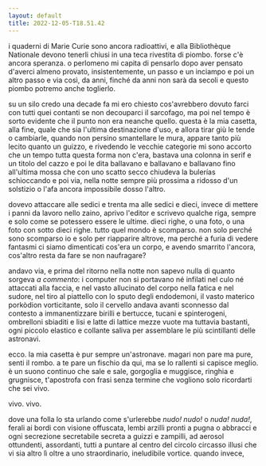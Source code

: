 ```yaml
---
layout: default
title: 2022-12-05-T18.51.42
---
```


i quaderni di Marie Curie sono ancora radioattivi, e alla Bibliothèque Nationale devono tenerli chiusi in una teca rivestita di piombo. forse c'è ancora speranza. o perlomeno mi capita di pensarlo dopo aver pensato d'averci almeno provato, insistentemente, un passo e un inciampo e poi un altro passo e via così, da anni, finché da anni non sarà da secoli e questo piombo potremo anche toglierlo.

su un silo credo una decade fa mi ero chiesto cos'avrebbero dovuto farci con tutti quei contanti se non decouparci il sarcofago, ma poi nel tempo è sorto evidente che il punto non era neanche quello. questa è la mia casetta, alla fine, quale che sia l'ultima destinazione d'uso, e allora tirar giù le tende o cambiarle, quando non persino smantellare le mura, appare tanto più lecito quanto un guizzo, e rivedendo le vecchie categorie mi sono accorto che un tempo tutta questa forma non c'era, bastava una colonna in serif e un titolo del cazzo e poi le dita ballavano e ballavano e ballavano fino all'ultima mossa che con uno scatto secco chiudeva la bulerías schioccando e poi via, nella notte sempre più prossima a ridosso d'un solstizio o l'afa ancora impossibile dosso l'altro.

dovevo attaccare alle sedici e trenta ma alle sedici e dieci, invece di mettere i panni da lavoro nello zaino, aprivo l'editor e scrivevo qualche riga, sempre e solo come se potessero essere le ultime. dieci righe, o una foto, o una foto con sotto dieci righe. tutto quel mondo è scomparso. non solo perché sono scomparso io e solo per riapparire altrove, ma perché a furia di vedere fantasmi ci siamo dimenticati cos'era un corpo, e avendo smarrito l'ancora, cos'altro resta da fare se non naufragare?

andavo via, e prima del ritorno nella notte non sapevo nulla di quanto sorgeva *a commento*: i computer non si portavano né infilati nel culo né attaccati alla faccia, e nel vasto allucinato del corpo nella fatica e nel sudore, nel tiro al piattello con lo sputo degli endodemoni, il vasto materico porkòdion vorticitante, solo il cervello andava avanti sconnesso dal contesto a immanentizzare birilli e bertucce, tucani e spinterogeni, ombrelloni sbiaditi e lisi e latte di lattice mezze vuote ma tuttavia bastanti, ogni piccolo elastico e collante saliva per assemblare le più scintillanti delle astronavi.

ecco. la mia casetta è pur sempre un'astronave. magari non pare ma pure, senti il rombo. a te pare un fischio da qui, ma se lo rallenti si capisce meglio. è un suono continuo che sale e sale, gorgoglia e muggisce, ringhia e grugnisce, t'apostrofa con frasi senza termine che vogliono solo ricordarti che sei vivo.

vivo. vivo.

dove una folla lo sta urlando come s'urlerebbe *nudo! nudo!* o *nuda! nuda!*, ferali ai bordi con visione offuscata, lembi arzilli pronti a pugna o abbracci e ogni secrezione secretabile secreta a guizzi e zampilli, ad aerosol ottundenti, assordanti, tutti a puntare al centro del circolo circasso illusi che vi sia altro lì oltre a uno straordinario, ineludibile vortice. quando invece,